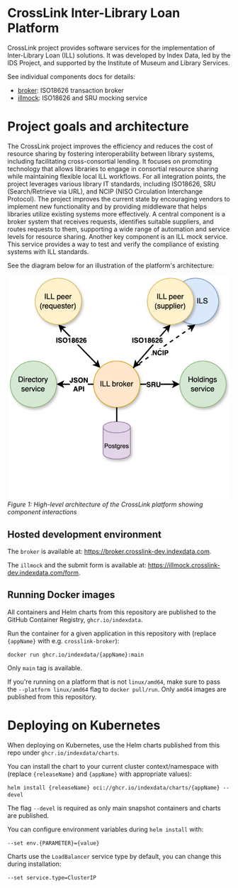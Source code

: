 # CrossLink Inter-Library Loan Platform

CrossLink project provides software services for the implementation of Inter-Library Loan (ILL) solutions. It was developed by Index Data, led by the IDS Project, and supported by the Institute of Museum and Library Services.

See individual components docs for details:

* [broker](broker/README.md): ISO18626 transaction broker
* [illmock](illmock/README.md): ISO18626 and SRU mocking service

# Project goals and architecture

The CrossLink project improves the efficiency and reduces the cost of resource sharing by fostering interoperability between library systems, including facilitating cross-consortial lending. It focuses on promoting technology that allows libraries to engage in consortial resource sharing while maintaining flexible local ILL workflows. For all integration points, the project leverages various library IT standards, including ISO18626, SRU (Search/Retrieve via URL), and NCIP (NISO Circulation Interchange Protocol). The project improves the current state by encouraging vendors to implement new functionality and by providing middleware that helps libraries utilize existing systems more effectively. A central component is a broker system that receives requests, identifies suitable suppliers, and routes requests to them, supporting a wide range of automation and service levels for resource sharing. Another key component is an ILL mock service. This service provides a way to test and verify the compliance of existing systems with ILL standards.

See the diagram below for an illustration of the platform's architecture:

![CrossLink Architecture](misc/crosslink-arch.png)
*Figure 1: High-level architecture of the CrossLink platform showing component interactions*

## Hosted development environment

The `broker` is available at: https://broker.crosslink-dev.indexdata.com.

The `illmock` and the submit form is available at: https://illmock.crosslink-dev.indexdata.com/form.

## Running Docker images

All containers and Helm charts from this repository are published to the GitHub Container Registry,
`ghcr.io/indexdata`.

Run the container for a given application in this repository with (replace `{appName}` with e.g. `crosslink-broker`):

```
docker run ghcr.io/indexdata/{appName}:main
```

Only `main` tag is available.

If you're running on a platform that is not `linux/amd64`, make sure to pass the `--platform linux/amd64` flag to `docker pull/run`.
Only `amd64` images are published from this repository.

# Deploying on Kubernetes

When deploying on Kubernetes, use the Helm charts published from this repo under `ghcr.io/indexdata/charts`.

You can install the chart to your current cluster context/namespace with (replace `{releaseName}` and `{appName}` with appropriate values):

```
helm install {releaseName} oci://ghcr.io/indexdata/charts/{appName} --devel
```

The flag `--devel` is required as only main snapshot containers and charts are published.

You can configure environment variables during `helm install` with:

```
--set env.{PARAMETER}={value}
```

Charts use the `LoadBalancer` service type by default, you can change this during installation:

```
--set service.type=ClusterIP
```
